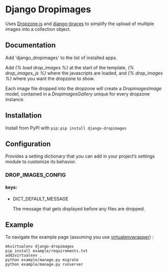 # Django Dropimages #
Uses [Dropzone.js](http://www.dropzonejs.com/) and [django-braces](https://github.com/brack3t/django-braces) to simplify the upload of multiple images into a collection object.


## Documentation
Add 'django_dropimages' to the list of installed apps.

Add *{% load drop_images %}* at the start of the template, *{% drop_images_js %}* where the javascripts are loaded,
and *{% drop_images  %}* where you want the dropzone to show.

Each image file dropped into the dropzone will create a *DropimagesImage* model, contained in a *DropimagesGallery* unique for every dropzone instance.

## Installation
Install from PyPI with `pip`:
`pip install django-dropimages`

## Configuration
Provides a setting dictionary that you can add in your project’s settings module to customize its behavior.

### DROP_IMAGES_CONFIG

#### keys:

+ DICT_DEFAULT_MESSAGE

    The message that gets displayed before any files are dropped.


## Example
To navigate the example page (assuming you use [virtualenvwrapper](https://pypi.python.org/pypi/virtualenvwrapper)) :

    mkvirtualenv django-dropimages
    pip install example/requirements.txt
    add2virtualenv .
    python example/manage.py migrate
    python example/manage.py runserver
    
